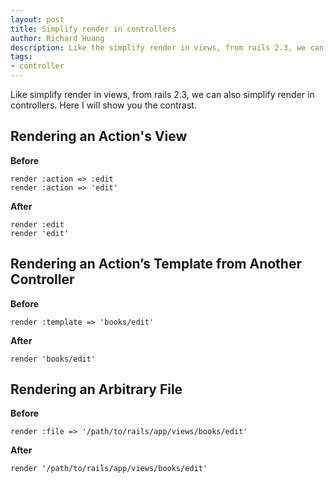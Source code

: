```yaml
---
layout: post
title: Simplify render in controllers
author: Richard Huang
description: Like the simplify render in views, from rails 2.3, we can also simplify render in controllers.
tags:
- controller
---
```

Like simplify render in views, from rails 2.3, we can also simplify render in controllers. Here I will show you the contrast.

Rendering an Action's View
---------------------------------------

**Before**

    render :action => :edit
    render :action => 'edit'

**After**

    render :edit
    render 'edit'

Rendering an Action’s Template from Another Controller
---------------------------------------------------------------------------------

**Before**

    render :template => 'books/edit'

**After**

    render 'books/edit'

Rendering an Arbitrary File
--------------------------------------

**Before**

    render :file => '/path/to/rails/app/views/books/edit'

**After**

    render '/path/to/rails/app/views/books/edit'

